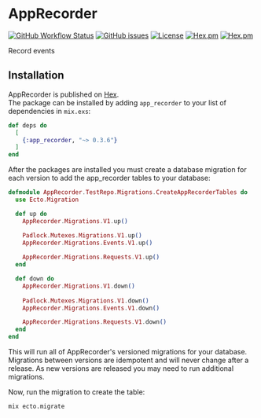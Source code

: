 # AppRecorder

[![GitHub Workflow Status](https://img.shields.io/github/workflow/status/annatel/app_recorder/main?cacheSeconds=3600&style=flat-square)](https://github.com/annatel/app_recorder/actions) [![GitHub issues](https://img.shields.io/github/issues-raw/annatel/app_recorder?style=flat-square&cacheSeconds=3600)](https://github.com/annatel/app_recorder/issues) [![License](https://img.shields.io/badge/license-MIT-brightgreen.svg?cacheSeconds=3600?style=flat-square)](http://opensource.org/licenses/MIT) [![Hex.pm](https://img.shields.io/hexpm/v/app_recorder?style=flat-square)](https://hex.pm/packages/app_recorder) [![Hex.pm](https://img.shields.io/hexpm/dt/app_recorder?style=flat-square)](https://hex.pm/packages/app_recorder)

Record events

## Installation

AppRecorder is published on [Hex](https://hex.pm/packages/app_recorder).  
The package can be installed by adding `app_recorder` to your list of dependencies in `mix.exs`:

```elixir
def deps do
  [
    {:app_recorder, "~> 0.3.6"}
  ]
end
```

After the packages are installed you must create a database migration for each version to add the app_recorder tables to your database:

```elixir
defmodule AppRecorder.TestRepo.Migrations.CreateAppRecorderTables do
  use Ecto.Migration

  def up do
    AppRecorder.Migrations.V1.up()

    Padlock.Mutexes.Migrations.V1.up()
    AppRecorder.Migrations.Events.V1.up()
    
    AppRecorder.Migrations.Requests.V1.up()
  end

  def down do
    AppRecorder.Migrations.V1.down()
    
    Padlock.Mutexes.Migrations.V1.down()
    AppRecorder.Migrations.Events.V1.down()

    AppRecorder.Migrations.Requests.V1.down()
  end
end

```

This will run all of AppRecorder's versioned migrations for your database. Migrations between versions are idempotent and will never change after a release. As new versions are released you may need to run additional migrations.

Now, run the migration to create the table:

```sh
mix ecto.migrate
```